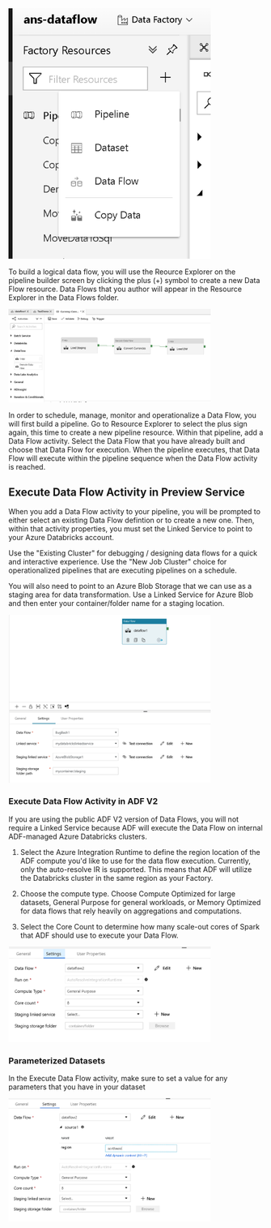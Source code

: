 <img src="../images/redf001.png" width="400">

To build a logical data flow, you will use the Reource Explorer on the pipeline builder screen by clicking the plus (+) symbol to create a new Data Flow resource. Data Flows that you author will appear in the Resource Explorer in the Data Flows folder.

<img src="../images/cfdf001.png" width="400">

In order to schedule, manage, monitor and operationalize a Data Flow, you will first build a pipeline. Go to Resource Explorer to select the plus sign again, this time to create a new pipeline resource. Within that pipeline, add a Data Flow activity. Select the Data Flow that you have already built and choose that Data Flow for execution. When the pipeline executes, that Data Flow will execute within the pipeline sequence when the Data Flow activity is reached.

## Execute Data Flow Activity in Preview Service

When you add a Data Flow activity to your pipeline, you will be prompted to either select an existing Data Flow defintion or to create a new one. Then, within that activity properties, you must set the Linked Service to point to your Azure Databricks account.

Use the "Existing Cluster" for debugging / designing data flows for a quick and interactive experience. Use the "New Job Cluster" choice for operationalized pipelines that are executing pipelines on a schedule.

You will also need to point to an Azure Blob Storage that we can use as a staging area for data transformation. Use a Linked Service for Azure Blob and then enter your container/folder name for a staging location.

<img src="../images/newdataflowactivity.png" width="400">

### Execute Data Flow Activity in ADF V2

If you are using the public ADF V2 version of Data Flows, you will not require a Linked Service because ADF will execute the Data Flow on internal ADF-managed Azure Databricks clusters.

1. Select the Azure Integration Runtime to define the region location of the ADF compute you'd like to use for the data flow execution. Currently, only the auto-resolve IR is supported. This means that ADF will utilize the Databricks cluster in the same region as your Factory.

2. Choose the compute type. Choose Compute Optimized for large datasets, General Purpose for general workloads, or Memory Optimized for data flows that rely heavily on aggregations and computations.

3. Select the Core Count to determine how many scale-out cores of Spark that ADF should use to execute your Data Flow.

<img src="../images/azureir1.png" width="400">

### Parameterized Datasets

In the Execute Data Flow activity, make sure to set a value for any parameters that you have in your dataset

<img src="../images/params.png" width="400">
